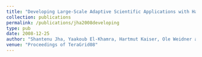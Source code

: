 ```yaml
---
title: "Developing Large-Scale Adaptive Scientific Applications with Hard to Predict Runtime Resource Requirements"
collection: publications
permalink: /publications/jha2008developing
type: pub
date: 2008-12-25
author: "Shantenu Jha, Yaakoub El-Khamra, Hartmut Kaiser, Ole Weidner and Andre Merzky"
venue: "Proceedings of TeraGrid08"
---
```

